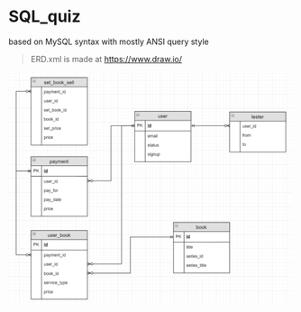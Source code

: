 # SQL_quiz
based on MySQL syntax with mostly ANSI query style  
> ERD.xml is made at https://www.draw.io/  

![ERD](ERD.PNG)
